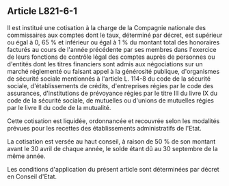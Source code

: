 Article L821-6-1
----
Il est institué une cotisation à la charge de la Compagnie nationale des
commissaires aux comptes dont le taux, déterminé par décret, est supérieur ou
égal à 0, 65 % et inférieur ou égal à 1 % du montant total des honoraires
facturés au cours de l'année précédente par ses membres dans l'exercice de leurs
fonctions de contrôle légal des comptes auprès de personnes ou d'entités dont
les titres financiers sont admis aux négociations sur un marché réglementé ou
faisant appel à la générosité publique, d'organismes de sécurité sociale
mentionnés à l'article L. 114-8 du code de la sécurité sociale, d'établissements
de crédits, d'entreprises régies par le code des assurances, d'institutions de
prévoyance régies par le titre III du livre IX du code de la sécurité sociale,
de mutuelles ou d'unions de mutuelles régies par le livre II du code de la
mutualité.

Cette cotisation est liquidée, ordonnancée et recouvrée selon les modalités
prévues pour les recettes des établissements administratifs de l'Etat.

La cotisation est versée au haut conseil, à raison de 50 % de son montant avant
le 30 avril de chaque année, le solde étant dû au 30 septembre de la même année.

Les conditions d'application du présent article sont déterminées par décret en
Conseil d'Etat.
